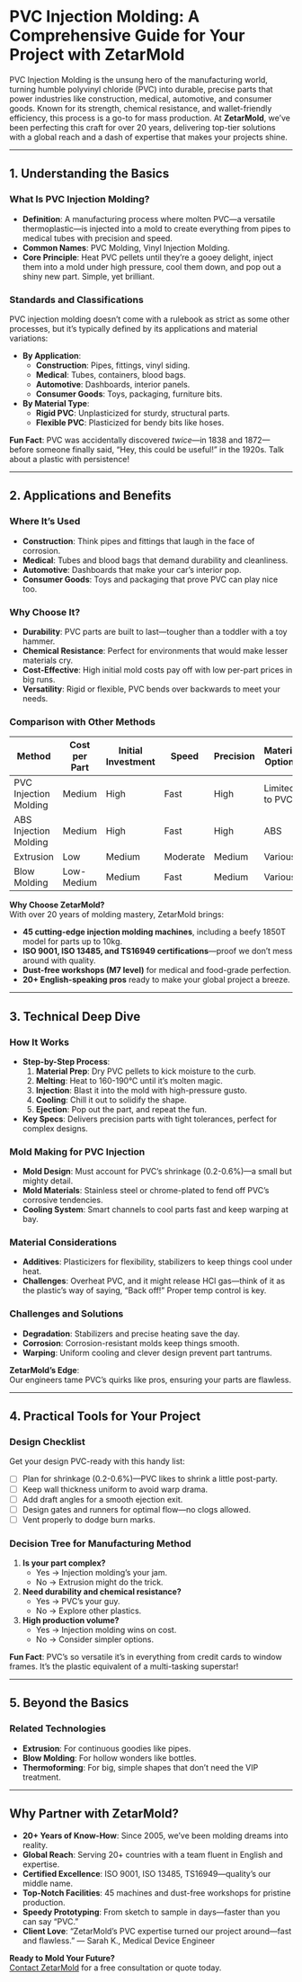 # PVC Injection Molding: A Comprehensive Guide for Your Project with ZetarMold

PVC Injection Molding is the unsung hero of the manufacturing world, turning humble polyvinyl chloride (PVC) into durable, precise parts that power industries like construction, medical, automotive, and consumer goods.
Known for its strength, chemical resistance, and wallet-friendly efficiency, this process is a go-to for mass production.
At **ZetarMold**, we’ve been perfecting this craft for over 20 years, delivering top-tier solutions with a global reach and a dash of expertise that makes your projects shine.

---

## 1. Understanding the Basics

### What Is PVC Injection Molding?

- **Definition**: A manufacturing process where molten PVC—a versatile thermoplastic—is injected into a mold to create everything from pipes to medical tubes with precision and speed.
- **Common Names**: PVC Molding, Vinyl Injection Molding.
- **Core Principle**: Heat PVC pellets until they’re a gooey delight, inject them into a mold under high pressure, cool them down, and pop out a shiny new part. Simple, yet brilliant.

### Standards and Classifications

PVC injection molding doesn’t come with a rulebook as strict as some other processes, but it’s typically defined by its applications and material variations:

- **By Application**:
  - **Construction**: Pipes, fittings, vinyl siding.
  - **Medical**: Tubes, containers, blood bags.
  - **Automotive**: Dashboards, interior panels.
  - **Consumer Goods**: Toys, packaging, furniture bits.
- **By Material Type**:
  - **Rigid PVC**: Unplasticized for sturdy, structural parts.
  - **Flexible PVC**: Plasticized for bendy bits like hoses.

**Fun Fact**: PVC was accidentally discovered _twice_—in 1838 and 1872—before someone finally said, “Hey, this could be useful!” in the 1920s. Talk about a plastic with persistence!

---

## 2. Applications and Benefits

### Where It’s Used

- **Construction**: Think pipes and fittings that laugh in the face of corrosion.
- **Medical**: Tubes and blood bags that demand durability and cleanliness.
- **Automotive**: Dashboards that make your car’s interior pop.
- **Consumer Goods**: Toys and packaging that prove PVC can play nice too.

### Why Choose It?

- **Durability**: PVC parts are built to last—tougher than a toddler with a toy hammer.
- **Chemical Resistance**: Perfect for environments that would make lesser materials cry.
- **Cost-Effective**: High initial mold costs pay off with low per-part prices in big runs.
- **Versatility**: Rigid or flexible, PVC bends over backwards to meet your needs.

### Comparison with Other Methods

| Method                | Cost per Part | Initial Investment | Speed    | Precision | Material Options | Complexity |
| --------------------- | ------------- | ------------------ | -------- | --------- | ---------------- | ---------- |
| PVC Injection Molding | Medium        | High               | Fast     | High      | Limited to PVC   | High       |
| ABS Injection Molding | Medium        | High               | Fast     | High      | ABS              | High       |
| Extrusion             | Low           | Medium             | Moderate | Medium    | Various          | Low        |
| Blow Molding          | Low-Medium    | Medium             | Fast     | Medium    | Various          | Medium     |

**Why Choose ZetarMold?**  
With over 20 years of molding mastery, ZetarMold brings:

- **45 cutting-edge injection molding machines**, including a beefy 1850T model for parts up to 10kg.
- **ISO 9001, ISO 13485, and TS16949 certifications**—proof we don’t mess around with quality.
- **Dust-free workshops (M7 level)** for medical and food-grade perfection.
- **20+ English-speaking pros** ready to make your global project a breeze.

---

## 3. Technical Deep Dive

### How It Works

- **Step-by-Step Process**:
  1. **Material Prep**: Dry PVC pellets to kick moisture to the curb.
  2. **Melting**: Heat to 160-190°C until it’s molten magic.
  3. **Injection**: Blast it into the mold with high-pressure gusto.
  4. **Cooling**: Chill it out to solidify the shape.
  5. **Ejection**: Pop out the part, and repeat the fun.
- **Key Specs**: Delivers precision parts with tight tolerances, perfect for complex designs.

### Mold Making for PVC Injection

- **Mold Design**: Must account for PVC’s shrinkage (0.2-0.6%)—a small but mighty detail.
- **Mold Materials**: Stainless steel or chrome-plated to fend off PVC’s corrosive tendencies.
- **Cooling System**: Smart channels to cool parts fast and keep warping at bay.

### Material Considerations

- **Additives**: Plasticizers for flexibility, stabilizers to keep things cool under heat.
- **Challenges**: Overheat PVC, and it might release HCl gas—think of it as the plastic’s way of saying, “Back off!” Proper temp control is key.

### Challenges and Solutions

- **Degradation**: Stabilizers and precise heating save the day.
- **Corrosion**: Corrosion-resistant molds keep things smooth.
- **Warping**: Uniform cooling and clever design prevent part tantrums.

**ZetarMold’s Edge**:  
Our engineers tame PVC’s quirks like pros, ensuring your parts are flawless.

---

## 4. Practical Tools for Your Project

### Design Checklist

Get your design PVC-ready with this handy list:

- [ ] Plan for shrinkage (0.2-0.6%)—PVC likes to shrink a little post-party.
- [ ] Keep wall thickness uniform to avoid warp drama.
- [ ] Add draft angles for a smooth ejection exit.
- [ ] Design gates and runners for optimal flow—no clogs allowed.
- [ ] Vent properly to dodge burn marks.

### Decision Tree for Manufacturing Method

1. **Is your part complex?**
   - Yes → Injection molding’s your jam.
   - No → Extrusion might do the trick.
2. **Need durability and chemical resistance?**
   - Yes → PVC’s your guy.
   - No → Explore other plastics.
3. **High production volume?**
   - Yes → Injection molding wins on cost.
   - No → Consider simpler options.

**Fun Fact**: PVC’s so versatile it’s in everything from credit cards to window frames. It’s the plastic equivalent of a multi-tasking superstar!

---

## 5. Beyond the Basics

### Related Technologies

- **Extrusion**: For continuous goodies like pipes.
- **Blow Molding**: For hollow wonders like bottles.
- **Thermoforming**: For big, simple shapes that don’t need the VIP treatment.

---

## Why Partner with ZetarMold?

- **20+ Years of Know-How**: Since 2005, we’ve been molding dreams into reality.
- **Global Reach**: Serving 20+ countries with a team fluent in English and expertise.
- **Certified Excellence**: ISO 9001, ISO 13485, TS16949—quality’s our middle name.
- **Top-Notch Facilities**: 45 machines and dust-free workshops for pristine production.
- **Speedy Prototyping**: From sketch to sample in days—faster than you can say “PVC.”
- **Client Love**: “ZetarMold’s PVC expertise turned our project around—fast and flawless.” — Sarah K., Medical Device Engineer

**Ready to Mold Your Future?**  
[Contact ZetarMold](#) for a free consultation or quote today.
